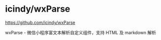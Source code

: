 # icindy/wxParse

https://github.com/icindy/wxParse

wxParse - 微信小程序富文本解析自定义组件，支持 HTML 及 markdown 解析